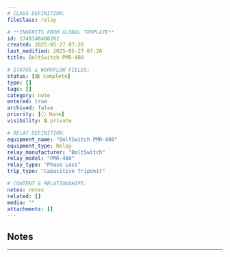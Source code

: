 ```yaml
---
# CLASS DEFINITION:
fileClass: relay

# **INHERITS FROM GLOBAL TEMPLATE**
id: 1748348400262
created: 2025-05-27 07:20
last_modified: 2025-05-27 07:20
title: BoltSwitch PMR-480

# STATUS & WORKFLOW FIELDS:
status: [🟩 complete]
type: []
tags: []
category: note
entered: true
archived: false
priority: [⚪ None]
visibility: 🔒 private

# RELAY DEFINITION:
equipment_name: "BoltSwitch PMR-480"
equipment_type: Relay
relay_manufacturer: "BoltSwitch"
relay_model: "PMR-480"
relay_type: "Phase Loss"
trip_type: "Capacitive TripUnit"

# CONTENT & RELATIONSHIPS:
notes: notes
related: []
media: ""
attachments: []
---
```


## Notes
---

